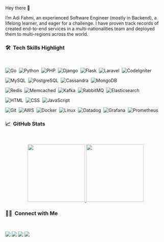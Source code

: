 Hey there 👋

I’m Adi Fahmi, an experienced Software Engineer (mostly in Backend), a lifelong learner, and eager for a challenge.
I have proven track records of created end-to-end services in a multi-nationalities team and deployed
them to multi-regions across the world.

### 🛠 &nbsp;Tech Skills Highlight
<br />

![Go](https://img.shields.io/badge/-Go-05122A?style=flat&logo=go)&nbsp;
![Python](https://img.shields.io/badge/-Python-05122A?style=flat&logo=python)&nbsp;
![PHP](https://img.shields.io/badge/-PHP-05122A?style=flat&logo=php)&nbsp;
![Django](https://img.shields.io/badge/-Django-05122A?style=flat&logo=django&logoColor=092E20)&nbsp;
![Flask](https://img.shields.io/badge/-Flask-05122A?style=flat&logo=flask)&nbsp;
![Laravel](https://img.shields.io/badge/-Laravel-05122A?style=flat&logo=laravel)&nbsp;
![CodeIgniter](https://img.shields.io/badge/-CodeIgniter-05122A?style=flat&logo=codeigniter)&nbsp;

![MySQL](https://img.shields.io/badge/-MySQL-05122A?style=flat&logo=mysql)&nbsp;
![PostgreSQL](https://img.shields.io/badge/-PostgreSQL-05122A?style=flat&logo=postgresql)&nbsp;
![Cassandra](https://img.shields.io/badge/-Cassandra-05122A?style=flat&logo=apache-cassandra)&nbsp;
![MongoDB](https://img.shields.io/badge/-MongoDB-05122A?style=flat&logo=mongodb)&nbsp;

![Redis](https://img.shields.io/badge/-Redis-05122A?style=flat&logo=redis)&nbsp;
![Memcached](https://img.shields.io/badge/-Memcached-05122A?style=flat&logo=databricks)&nbsp;
![Kafka](https://img.shields.io/badge/-Kafka-05122A?style=flat&logo=apache-kafka)&nbsp;
![RabbitMQ](https://img.shields.io/badge/-RabbitMQ-05122A?style=flat&logo=rabbitmq)&nbsp;
![Elasticsearch](https://img.shields.io/badge/-Elasticsearch-05122A?style=flat&logo=elasticsearch)&nbsp;

![HTML](https://img.shields.io/badge/-HTML-05122A?style=flat&logo=HTML5)&nbsp;
![CSS](https://img.shields.io/badge/-CSS-05122A?style=flat&logo=CSS3&logoColor=1572B6)&nbsp;
![JavaScript](https://img.shields.io/badge/-JavaScript-05122A?style=flat&logo=javascript)&nbsp;

![Git](https://img.shields.io/badge/-Git-05122A?style=flat&logo=git)&nbsp;
![AWS](https://img.shields.io/badge/-AWS-05122A?style=flat&logo=amazon-aws)&nbsp;
![Docker](https://img.shields.io/badge/-Docker-05122A?style=flat&logo=docker)&nbsp;
![Linux](https://img.shields.io/badge/-Linux-05122A?style=flat&logo=linux)&nbsp;
![Datadog](https://img.shields.io/badge/-Datadog-05122A?style=flat&logo=datadog)&nbsp;
![Grafana](https://img.shields.io/badge/-Grafana-05122A?style=flat&logo=grafana)&nbsp;
![Prometheus](https://img.shields.io/badge/-Prometheus-05122A?style=flat&logo=prometheus)&nbsp;

### 📈 &nbsp;GitHub Stats
<br />

<p align="center">
<a href="https://github.com/AdiFahmi">
  <img height="180em" src="https://github-readme-stats-eight-theta.vercel.app/api?username=AdiFahmi&show_icons=true&theme=algolia&include_all_commits=true&count_private=true"/>
  <img height="180em" src="https://github-readme-stats-eight-theta.vercel.app/api/top-langs/?username=AdiFahmi&layout=compact&langs_count=8&theme=algolia"/>
</a>
</p>

### 🤝🏻 &nbsp;Connect with Me
<br />

<p>
<a href="https://linkedin.com/in/adifahmii"><img src="https://img.shields.io/badge/-Adi%20Fahmi-0077B5?style=flat&logo=Linkedin&logoColor=white"/></a>
<a href="mailto:adifahmi379@gmail.com"><img src="https://img.shields.io/badge/-adifahmi379@gmail.com-D14836?style=flat&logo=Gmail&logoColor=white"/></a>
<a href="https://instagram.com/adifahmii"><img src="https://img.shields.io/badge/-@adifahmii_-E4405F?style=flat&logo=Instagram&logoColor=white"/></a>
<a href="https://facebook.com/adifahmii"><img src="https://img.shields.io/badge/-Adi%20Fahmi-1877F2?style=flat&logo=Facebook&logoColor=white"/></a>
</p>
